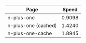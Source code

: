 | Page | Speed |
|------|-------|
|n-plus-one | 0.9098 |
|n-plus-one (cached) | 1.4240 |
|n-plus-one-cache | 1.8945 |
